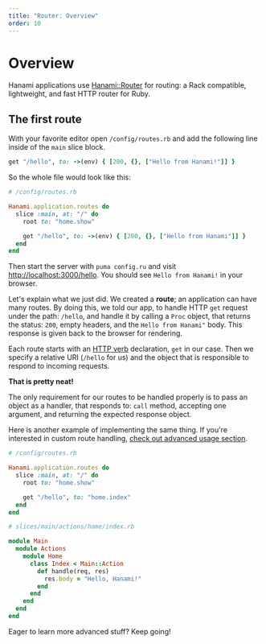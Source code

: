 ```yaml
---
title: "Router: Overview"
order: 10
---
```


# Overview

Hanami applications use [Hanami::Router](https://github.com/hanami/router) for routing: a Rack compatible, lightweight, and fast HTTP router for Ruby.

## The first route

With your favorite editor open `/config/routes.rb` and add the following line inside of the `main` slice block.

```ruby
get "/hello", to: ->(env) { [200, {}, ["Hello from Hanami!"]] }
```

So the whole file would look like this:

```ruby
# /config/routes.rb

Hanami.application.routes do
  slice :main, at: "/" do
    root to: "home.show"

    get "/hello", to: ->(env) { [200, {}, ["Hello from Hanami"]] }
  end
end
```

Then start the server with `puma config.ru` and visit [http://localhost:3000/hello](http://localhost:2300/hello).
You should see `Hello from Hanami!` in your browser.

Let's explain what we just did.
We created a **route**; an application can have many routes. By doing this, we told our app, to handle HTTP `get` request under the path: `/hello`, and handle it by calling a `Proc` object, that returns the status: `200`, empty headers, and the `Hello from Hanami"` body. This response is given back to the browser for rendering.

Each route starts with an [HTTP verb](http://www.w3.org/Protocols/rfc2616/rfc2616-sec9.html) declaration, `get` in our case.
Then we specify a relative URI (`/hello` for us) and the object that is responsible to respond to incoming requests.

**That is pretty neat!**

The only requirement for our routes to be handled properly is to pass an object as a handler, that responds to: `call` method, accepting one argument, and returning the expected response object.

Here is another example of implementing the same thing. If you're interested in custom route handling, [check out advanced usage section](/v2.0/router/advanced-usage).

```ruby
# /config/routes.rb

Hanami.application.routes do
  slice :main, at: "/" do
    root to: "home.show"

    get "/hello", to: "home.index"
  end
end
```

```ruby
# slices/main/actions/home/index.rb

module Main
  module Actions
    module Home
      class Index < Main::Action
        def handle(req, res)
          res.body = "Hello, Hanami!"
        end
      end
    end
  end
end
```

Eager to learn more advanced stuff? Keep going!

